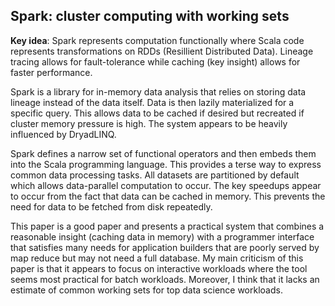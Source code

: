 ## Spark: cluster computing with working sets

**Key idea**: Spark represents computation functionally where Scala code represents transformations on RDDs (Resillient Distributed Data). Lineage tracing allows for fault-tolerance while caching (key insight) allows for faster performance. 

Spark is a library for in-memory data analysis that relies on storing data lineage instead of the data itself. Data is then lazily materialized for a specific query. This allows data to be cached if desired but recreated if cluster memory pressure is high. The system appears to be heavily influenced by DryadLINQ.

Spark defines a narrow set of functional operators and then embeds them into the Scala programming language. This provides a terse way to express common data processing tasks. All datasets are partitioned by default which allows data-parallel computation to occur. The key speedups appear to occur from the fact that data can be cached in memory. This prevents the need for data to be fetched from disk repeatedly. 

This paper is a good paper and presents a practical system that combines a reasonable insight (caching data in memory) with a programmer interface that satisfies many needs for application builders that are poorly served by map reduce but may not need a full database. My main criticism of this paper is that it appears to focus on interactive workloads where the tool seems most practical for batch workloads. Moreover, I think that it lacks an estimate of common working sets for top data science workloads.
